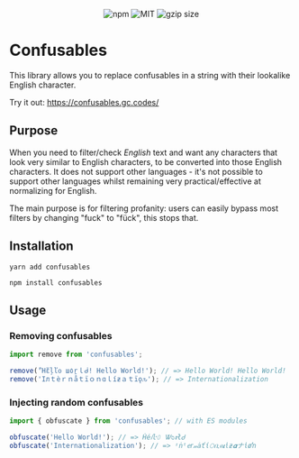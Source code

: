 <p align="center">
<img src="https://img.shields.io/npm/v/confusables.svg?style=flat" alt="npm">
<img src="https://img.shields.io/badge/license-MIT-f1c40f.svg" alt="MIT">
<img src="https://img.badgesize.io/https://unpkg.com/confusables/dist/index.js?compression=gzip" alt="gzip size">
</p>

# Confusables

This library allows you to replace confusables in a string with their lookalike English character. 

Try it out: https://confusables.gc.codes/

## Purpose

When you need to filter/check *English* text and want any characters that look very similar to English characters, to be converted into those English characters. It does not support other languages - it's not possible to support other languages whilst remaining very practical/effective at normalizing for English.

The main purpose is for filtering profanity: users can easily bypass most filters by changing "fuck" to "fück", this stops that.

## Installation

```
yarn add confusables

npm install confusables
```

## Usage

### Removing confusables

```ts
import remove from 'confusables'; 

remove('Ἢἕļľᦞ ш٥ṟｌᑰ! Hello World!'); // => Hello World! Hello World!
remove('Iлｔèｒｎåｔïｏｎɑｌíƶａｔïǫԉ'); // => Internationalization
```

### Injecting random confusables

```ts
import { obfuscate } from 'confusables'; // with ES modules

obfuscate('Hello World!'); // => Ḣé𝑙ŀ𝟶 Ꮤᴑ𝖗łᏧ
obfuscate('Internationalization'); // => ᶦṅᵗᧉ𝘳𝓃ȧťί𝙾ቢค𝞲ἱƶ𝜶ナἰøŉ
```

